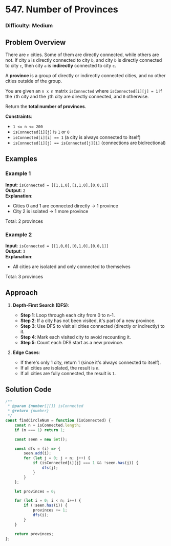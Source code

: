 # 547. Number of Provinces

### Difficulty: Medium

## Problem Overview

There are `n` cities. Some of them are directly connected, while others are not. If city `a` is directly connected to city `b`, and city `b` is directly connected to city `c`, then city `a` is **indirectly** connected to city `c`.

A **province** is a group of directly or indirectly connected cities, and no other cities outside of the group.

You are given an `n x n` matrix `isConnected` where `isConnected[i][j] = 1` if the `i`th city and the `j`th city are directly connected, and `0` otherwise.

Return the **total number of provinces**.

**Constraints**:

- `1 <= n <= 200`
- `isConnected[i][j]` is `1` or `0`
- `isConnected[i][i] == 1` (a city is always connected to itself)
- `isConnected[i][j] == isConnected[j][i]` (connections are bidirectional)

## Examples

### Example 1

**Input**: `isConnected = [[1,1,0],[1,1,0],[0,0,1]]`  
**Output**: `2`  
**Explanation**:

- Cities 0 and 1 are connected directly → 1 province
- City 2 is isolated → 1 more province

Total: 2 provinces

### Example 2

**Input**: `isConnected = [[1,0,0],[0,1,0],[0,0,1]]`  
**Output**: `3`  
**Explanation**:

- All cities are isolated and only connected to themselves

Total: 3 provinces

## Approach

1. **Depth-First Search (DFS)**:

    - **Step 1**: Loop through each city from 0 to n-1.
    - **Step 2**: If a city has not been visited, it's part of a new province.
    - **Step 3**: Use DFS to visit all cities connected (directly or indirectly) to it.
    - **Step 4**: Mark each visited city to avoid recounting it.
    - **Step 5**: Count each DFS start as a new province.

2. **Edge Cases**:
    - If there's only 1 city, return 1 (since it's always connected to itself).
    - If all cities are isolated, the result is `n`.
    - If all cities are fully connected, the result is `1`.

## Solution Code

```javascript
/**
 * @param {number[][]} isConnected
 * @return {number}
 */
const findCircleNum = function (isConnected) {
	const n = isConnected.length;
	if (n === 1) return 1;

	const seen = new Set();

	const dfs = (i) => {
		seen.add(i);
		for (let j = 0; j < n; j++) {
			if (isConnected[i][j] === 1 && !seen.has(j)) {
				dfs(j);
			}
		}
	};

	let provinces = 0;

	for (let i = 0; i < n; i++) {
		if (!seen.has(i)) {
			provinces += 1;
			dfs(i);
		}
	}

	return provinces;
};
